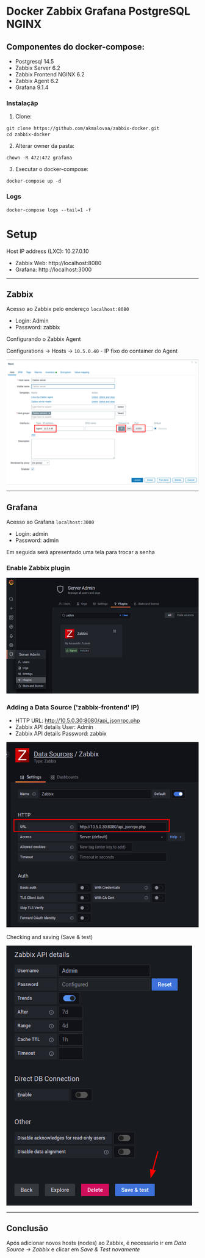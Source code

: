 # Docker Zabbix Grafana PostgreSQL NGINX 

## Componentes do docker-compose:

- Postgresql 14.5
- Zabbix Server 6.2
- Zabbix Frontend NGINX 6.2
- Zabbix Agent 6.2
- Grafana 9.1.4

### Instalaçãp

1) Clone:
```
git clone https://github.com/akmalovaa/zabbix-docker.git
cd zabbix-docker
```

2) Alterar owner da pasta:

```
chown -R 472:472 grafana
```

3) Executar o docker-compose:
```
docker-compose up -d
```

### Logs
```
docker-compose logs --tail=1 -f
```


# Setup

Host IP address (LXC): 10.27.0.10

-   Zabbix Web: http://localhost:8080
-   Grafana: http://localhost:3000

---

## Zabbix

Acesso ao Zabbix pelo endereço `localhost:8080`

-   Login: Admin
-   Password: zabbix

Configurando o Zabbix Agent

Configurations -> Hosts -> `10.5.0.40` - IP fixo do container do Agent

![Add Zabbix Agent](img/hosts.png)

---

## Grafana

Acesso ao Grafana `localhost:3000`

-   Login: admin
-   Password: admin

Em seguida será apresentado uma tela para trocar a senha

### Enable Zabbix plugin

![Enable Zabbix plugin](img/grafana-zabbix.png)

### Adding a Data Source ('zabbix-frontend' IP)

-   HTTP URL: http://10.5.0.30:8080/api_jsonrpc.php
-   Zabbix API details User: Admin
-   Zabbix API details Password: zabbix

![Adding a Data Source](img/grafana-datasource.png)

Checking and saving (Save & test)

![Checking and saving (Save & test)](img/grafana-save.png)

---

## Conclusão

Após adicionar novos hosts (nodes) ao Zabbix, é necessario ir em *Data Source -> Zabbix* e clicar em *Save & Test novamente*